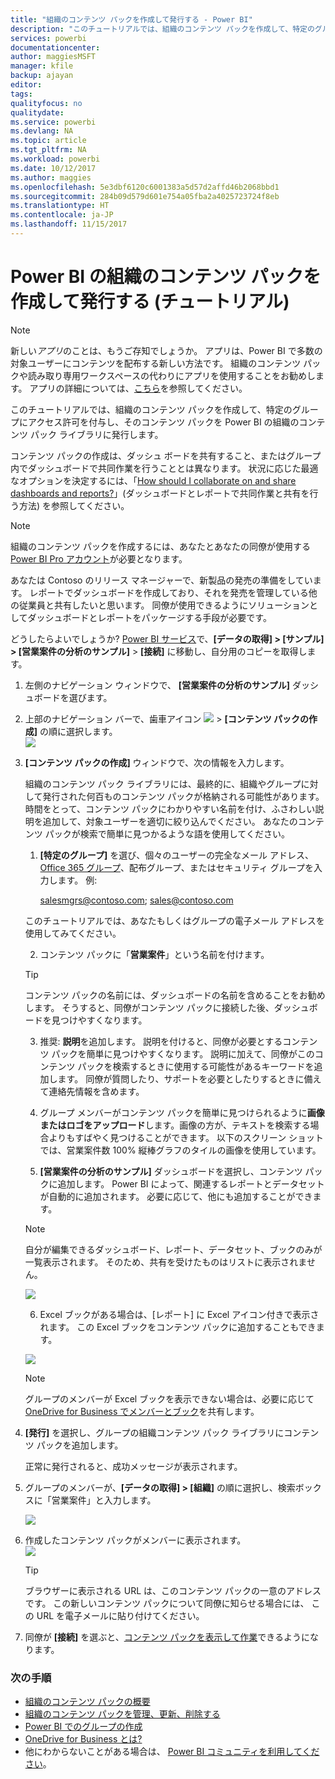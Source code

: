 ```yaml
---
title: "組織のコンテンツ パックを作成して発行する - Power BI"
description: "このチュートリアルでは、組織のコンテンツ パックを作成して、特定のグループにアクセスを制限し、そのコンテンツ パックを Power BI の組織のコンテンツ パック ライブラリに発行します。"
services: powerbi
documentationcenter: 
author: maggiesMSFT
manager: kfile
backup: ajayan
editor: 
tags: 
qualityfocus: no
qualitydate: 
ms.service: powerbi
ms.devlang: NA
ms.topic: article
ms.tgt_pltfrm: NA
ms.workload: powerbi
ms.date: 10/12/2017
ms.author: maggies
ms.openlocfilehash: 5e3dbf6120c6001383a5d57d2affd46b2068bbd1
ms.sourcegitcommit: 284b09d579d601e754a05fba2a4025723724f8eb
ms.translationtype: HT
ms.contentlocale: ja-JP
ms.lasthandoff: 11/15/2017
---
```

# <a name="create-and-publish-a-power-bi-organizational-content-pack-tutorial"></a>Power BI の組織のコンテンツ パックを作成して発行する (チュートリアル)
> [!NOTE]
> 新しい*アプリ*のことは、もうご存知でしょうか。 アプリは、Power BI で多数の対象ユーザーにコンテンツを配布する新しい方法です。 組織のコンテンツ パックや読み取り専用ワークスペースの代わりにアプリを使用することをお勧めします。 アプリの詳細については、[こちら](service-install-use-apps.md)を参照してください。
> 
> 

このチュートリアルでは、組織のコンテンツ パックを作成して、特定のグループにアクセス許可を付与し、そのコンテンツ パックを Power BI の組織のコンテンツ パック ライブラリに発行します。

コンテンツ パックの作成は、ダッシュ ボードを共有すること、またはグループ内でダッシュボードで共同作業を行うこととは異なります。 状況に応じた最適なオプションを決定するには、「[How should I collaborate on and share dashboards and reports?](service-how-to-collaborate-distribute-dashboards-reports.md)」(ダッシュボードとレポートで共同作業と共有を行う方法) を参照してください。

> [!NOTE]
> 組織のコンテンツ パックを作成するには、あなたとあなたの同僚が使用する [Power BI Pro アカウント](https://powerbi.microsoft.com/pricing)が必要となります。
> 
> 

あなたは Contoso のリリース マネージャーで、新製品の発売の準備をしています。  レポートでダッシュボードを作成しており、それを発売を管理している他の従業員と共有したいと思います。 同僚が使用できるようにソリューションとしてダッシュボードとレポートをパッケージする手段が必要です。 

どうしたらよいでしょうか? [Power BI サービス](https://powerbi.com)で、**[データの取得] > [サンプル] > [営業案件の分析のサンプル]** > **[接続]** に移動し、自分用のコピーを取得します。 

1. 左側のナビゲーション ウィンドウで、 **[営業案件の分析のサンプル]** ダッシュボードを選びます。
2. 上部のナビゲーション バーで、歯車アイコン ![](media/service-organizational-content-pack-create-and-publish/cog.png) > **[コンテンツ パックの作成]** の順に選択します。    
   ![](media/service-organizational-content-pack-create-and-publish/pbi_create_contpk.png)
3. **[コンテンツ パックの作成]** ウィンドウで、次の情報を入力します。  
   
   組織のコンテンツ パック ライブラリには、最終的に、組織やグループに対して発行された何百ものコンテンツ パックが格納される可能性があります。 時間をとって、コンテンツ パックにわかりやすい名前を付け、ふさわしい説明を追加して、対象ユーザーを適切に絞り込んでください。  あなたのコンテンツ パックが検索で簡単に見つかるような語を使用してください。
   
   1.  **[特定のグループ]** を選び、個々のユーザーの完全なメール アドレス、[Office 365 グループ](https://support.office.com/article/Create-a-group-in-Office-365-7124dc4c-1de9-40d4-b096-e8add19209e9)、配布グループ、またはセキュリティ グループを入力します。 例:
      
         salesmgrs@contoso.com; sales@contoso.com
      
      このチュートリアルでは、あなたもしくはグループの電子メール アドレスを使用してみてください。
   
   2.  コンテンツ パックに「**営業案件**」という名前を付けます。
   
      > [!TIP]
      > コンテンツ パックの名前には、ダッシュボードの名前を含めることをお勧めします。 そうすると、同僚がコンテンツ パックに接続した後、ダッシュボードを見つけやすくなります。
      > 
      > 
   
   3.  推奨: **説明**を追加します。 説明を付けると、同僚が必要とするコンテンツ パックを簡単に見つけやすくなります。 説明に加えて、同僚がこのコンテンツ パックを検索するときに使用する可能性があるキーワードを追加します。 同僚が質問したり、サポートを必要としたりするときに備えて連絡先情報を含めます。
   
   4.  グループ メンバーがコンテンツ パックを簡単に見つけられるように**画像またはロゴをアップロード**します。画像の方が、テキストを検索する場合よりもすばやく見つけることができます。 以下のスクリーン ショットでは、営業案件数 100% 縦棒グラフのタイルの画像を使用しています。
   
   5.  **[営業案件の分析のサンプル]** ダッシュボードを選択し、コンテンツ パックに追加します。  Power BI によって、関連するレポートとデータセットが自動的に追加されます。 必要に応じて、他にも追加することができます。
   
      > [!NOTE]
      >  自分が編集できるダッシュボード、レポート、データセット、ブックのみが一覧表示されます。 そのため、共有を受けたものはリストに表示されません。
      > 
      > 
   
      ![](media/service-organizational-content-pack-create-and-publish/cpwindow.png) 
   
   6. Excel ブックがある場合は、[レポート] に Excel アイコン付きで表示されます。 この Excel ブックをコンテンツ パックに追加することもできます。
   
     ![](media/service-organizational-content-pack-create-and-publish/pbi_orgcontpkexcel.png)
   
      > [!NOTE]
      > グループのメンバーが Excel ブックを表示できない場合は、必要に応じて [OneDrive for Business でメンバーとブック](https://support.office.com/en-us/article/Share-documents-or-folders-in-Office-365-1fe37332-0f9a-4719-970e-d2578da4941c)を共有します。
      > 
      > 
4. **[発行]** を選択し、グループの組織コンテンツ パック ライブラリにコンテンツ パックを追加します。  
   
   正常に発行されると、成功メッセージが表示されます。 
5. グループのメンバーが、**[データの取得] > [組織]** の順に選択し、検索ボックスに「営業案件」と入力します。
   
   ![](media/service-organizational-content-pack-create-and-publish/cp_searchbox.png) 
6. 作成したコンテンツ パックがメンバーに表示されます。  
   ![](media/service-organizational-content-pack-create-and-publish/powerbi-find-content-pack-organization.png) 
   
   > [!TIP]
   > ブラウザーに表示される URL は、このコンテンツ パックの一意のアドレスです。  この新しいコンテンツ パックについて同僚に知らせる場合には、  この URL を電子メールに貼り付けてください。
   > 
   > 
7. 同僚が **[接続]** を選ぶと、[コンテンツ パックを表示して作業](service-organizational-content-pack-copy-refresh-access.md)できるようになります。 

### <a name="next-steps"></a>次の手順
* [組織のコンテンツ パックの概要](service-organizational-content-pack-introduction.md)  
* [組織のコンテンツ パックを管理、更新、削除する](service-organizational-content-pack-manage-update-delete.md)  
* [Power BI でのグループの作成](service-create-distribute-apps.md)  
* [OneDrive for Business とは?](https://support.office.com/en-us/article/What-is-OneDrive-for-Business-187f90af-056f-47c0-9656-cc0ddca7fdc2)
* 他にわからないことがある場合は、 [Power BI コミュニティを利用してください](http://community.powerbi.com/)。

